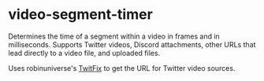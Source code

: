 # video-segment-timer
Determines the time of a segment within a video in frames and in milliseconds.
Supports Twitter videos, Discord attachments, other URLs that lead directly to a video file, and uploaded files.

Uses robinuniverse's [TwitFix](https://github.com/robinuniverse/TwitFix) to get the URL for Twitter video sources.
